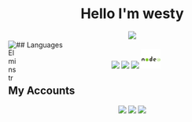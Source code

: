<h1 align="center"> Hello I'm westy</h1>

<div align="center">
    <a href="https://discord.com/users/840695080075526164" title="Discord Account"><img src="https://lanyard-profile-readme.vercel.app/api/840695080075526164"></a>
</div>
</a>
 <a href="https://github.com/westydev">
  <img align="left" alt="Elminstr" width="16px" src="https://cdn.jsdelivr.net/npm/simple-icons@v3/icons/github.svg" />
</a>
## Languages
<div align="center">
<img src="https://img.shields.io/badge/javascript%20-%23323330.svg?&style=for-the-badge&logo=javascript&logoColor=%23F7DF1E"/> 
<img src="https://img.shields.io/badge/html5%20-%23E34F26.svg?&style=for-the-badge&logo=html5&logoColor=white"/>  
<img src="https://img.shields.io/badge/css3%20-%231572B6.svg?&style=for-the-badge&logo=css3&logoColor=white"/> 
<img src="https://raw.githubusercontent.com/devicons/devicon/master/icons/nodejs/nodejs-original-wordmark.svg" alt="nodejs" width="40" height="40"/>
</div>

## My Accounts
<p align="center">
   <a href="https://discord.com/users/840695080075526164" target"blank_"><img src="https://img.shields.io/badge/discord%20-111111.svg?&style=for-the-badge&logo=discord&logoColor=white"></a>
   <a href="https://www.instagram.com/westyxdd/" target"blank_"><img src="https://img.shields.io/badge/INSTAGRAM%20-111111.svg?&style=for-the-badge&logo=instagram&logoColor=white"></a>
   <a href="https://github.com/westydev" target"blank_"><img src="https://img.shields.io/badge/GitHub%20-111111.svg?&style=for-the-badge&logo=github&logoColor=white"></a>
<a href="https://discord.gg/quepsy" target"blank_"><img src="https://img.shields.io/discord/schwesta?style=for-the-badge&color=7289da&label=Schwesta&logo=discord%22%3E</a>
</p>
